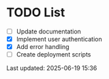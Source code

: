 # TODO List

- [ ] Update documentation
- [x] Implement user authentication
- [x] Add error handling
- [ ] Create deployment scripts

Last updated: 2025-06-19 15:36
